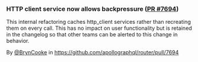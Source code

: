 ### HTTP client service now allows backpressure ([PR #7694](https://github.com/apollographql/router/pull/7694))

This internal refactoring caches http_client services rather than recreating them on every call. 
This has no impact on user functionality but is retained in the changelog so that other teams
can be alerted to this change in behavior.

By [@BrynCooke](https://github.com/BrynCooke) in https://github.com/apollographql/router/pull/7694
